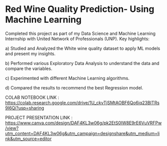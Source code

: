 # Red Wine Quality Prediction- Using Machine Learning

Completed this project as part of my Data Science and Machine Learning Internship with United Network of Professionals (UNP). Key highlights:

a) Studied and Analyzed the White wine quality dataset to apply ML models and present my insights.

b) Performed various Exploratory Data Analysis to understand the data and compare the variables.

c) Experimented with different Machine Learning algorithms.

d) Compared the results to recommend the best Regression model.

COLAB NOTEBOOK LINK : 
https://colab.research.google.com/drive/1U_ckvTjSMtAOBF6Qo6iq23BITRs9I6Qi?usp=sharing

PROJECT PRESENTATION LINK :
https://www.canva.com/design/DAF4KL3w06g/pk2EtS0lW8E9rE6VuVRFPw/view?utm_content=DAF4KL3w06g&utm_campaign=designshare&utm_medium=link&utm_source=editor
